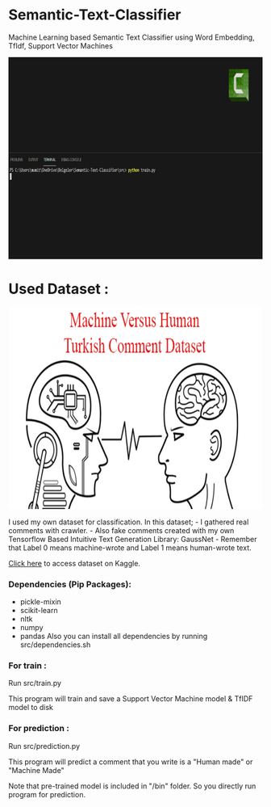 # Semantic-Text-Classifier
Machine Learning based Semantic Text Classifier using Word Embedding, TfIdf, Support Vector Machines

<p align="center">
  <img src="assets/showoff.gif" alt="Projelerle Yapay Zeka Ve Bilgisayarlı Gör" height="400px"/><br>
</p>

# Used Dataset :
<p align="center">
  <img src="assets/dataset.png" alt="Projelerle Yapay Zeka Ve Bilgisayarlı Gör" height="400px"/><br>
</p>
I used my own dataset for classification.
In this dataset;
- I gathered real comments with crawler.
- Also fake comments created with my own Tensorflow Based Intuitive Text Generation Library: GaussNet
- Remember that Label 0 means machine-wrote and Label 1 means human-wrote text.

[Click here](https://www.kaggle.com/mitaksoylu/turkish-fakereal-comment-dataset)  to access dataset on Kaggle.

### Dependencies (Pip Packages): 
- pickle-mixin
- scikit-learn
- nltk
- numpy
- pandas
Also you can install all dependencies by running src/dependencies.sh

### For train :
Run src/train.py

This program will train and save a Support Vector Machine model & TfIDF model to disk

### For prediction : 

Run src/prediction.py

This program will predict a comment that you write is a "Human made" or "Machine Made"

Note that pre-trained model is included in "/bin" folder. So you directly run program for prediction.

